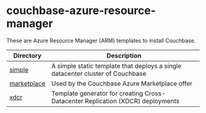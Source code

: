 # couchbase-azure-resource-manager

These are Azure Resource Manager (ARM) templates to install Couchbase.

Directory | Description
--- | ---
[simple](./simple) | A simple static template that deploys a single datacenter cluster of Couchbase
[marketplace](./marketplace) | Used by the Couchbase Azure Marketplace offer
[xdcr](./xdcr) | Template generator for creating Cross-Datacenter Replication (XDCR) deployments
